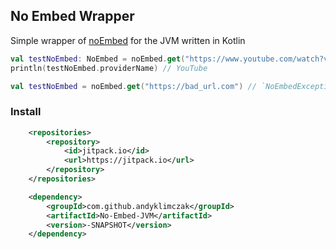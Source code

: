 ## No Embed Wrapper

Simple wrapper of [noEmbed](https://noembed.com/) for the JVM written in Kotlin

```kotlin
val testNoEmbed: NoEmbed = noEmbed.get("https://www.youtube.com/watch?v=d9IxdwEFk1c123")
println(testNoEmbed.providerName) // YouTube

val testNoEmbed = noEmbed.get("https://bad_url.com") // `NoEmbedException`
```

### Install

```xml
	<repositories>
		<repository>
		    <id>jitpack.io</id>
		    <url>https://jitpack.io</url>
		</repository>
	</repositories>
```
```xml
	<dependency>
	    <groupId>com.github.andyklimczak</groupId>
	    <artifactId>No-Embed-JVM</artifactId>
	    <version>-SNAPSHOT</version>
	</dependency>
```
